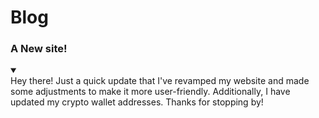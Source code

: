 # Blog
### A New site!
<details open><summary></summary>
Hey there! Just a quick update that I've revamped my website and made some adjustments to make it more user-friendly. Additionally, I have updated my crypto wallet addresses. Thanks for stopping by!
</details>
